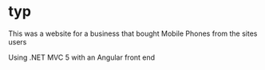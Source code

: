 # typ

This was a website for a business that bought Mobile Phones from the sites users

Using .NET MVC 5 with an Angular front end
